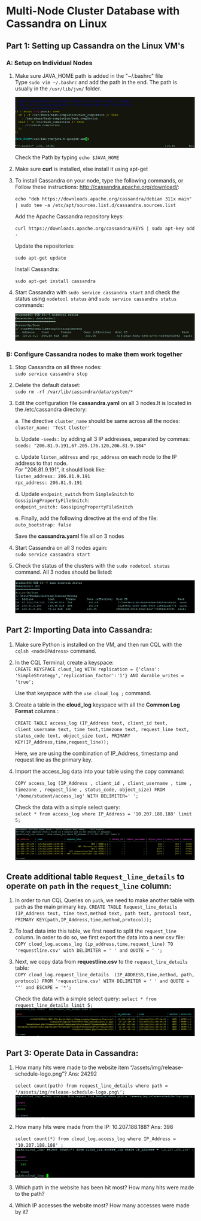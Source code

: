 # Multi-Node Cluster Database with Cassandra on Linux

## Part 1: Setting up Cassandra on the Linux VM's
### A: Setup on Individual Nodes

1. Make sure JAVA_HOME path is added in the "~/.bashrc" file  
	Type `sudo vim ~/.bashrc` and add the path in the end. The path is usually in the `/usr/lib/jvm/` folder.

	![alt text](https://github.com/nishchalnigam/2750-Cassandra/blob/master/Gallery/Bashrc%20file.PNG) 
  
	Check the Path by typing `echo $JAVA_HOME`

2. Make sure **curl** is installed, else install it using apt-get

3. To install Cassandra on your node, type the following commands, or Follow these instructions: http://cassandra.apache.org/download/:

	`echo "deb https://downloads.apache.org/cassandra/debian 311x main" | sudo tee -a /etc/apt/sources.list.d/cassandra.sources.list`

	Add the Apache Cassandra repository keys:
	
	`curl https://downloads.apache.org/cassandra/KEYS | sudo apt-key add -`

	Update the repositories:
	
	`sudo apt-get update`

	Install Cassandra:
	
	`sudo apt-get install cassandra`

4. Start Cassandra with `sudo service cassandra start` and check the status using `nodetool status` and `sudo service cassandra status` commands:

	![alt text](https://github.com/nishchalnigam/2750-Cassandra/blob/master/Gallery/Nodetool%20status.JPG) 

### B: Configure Cassandra nodes to make them work together

1. Stop Cassandra on all three nodes:  
	`sudo service cassandra stop`

2. Delete the default dataset:  
	`sudo rm -rf /var/lib/cassandra/data/system/*`

3. Edit the configuration file **cassandra.yaml** on all 3 nodes.It is located in the /etc/cassandra directory:

	a. The directive `cluster_name` should be same across all the nodes:  
	`cluster_name: 'Test Cluster'`
	
	b. Update `-seeds:` by adding all 3 IP addresses, separated by commas:  
	`seeds: "206.81.9.191,67.205.176.120,206.81.9.184"`
	
	c. Update `listen_address` and `rpc_address` on each node to the IP address to that node.  
	For "206.81.9.191", it should look like:  
	`listen_address: 206.81.9.191`  
	`rpc_address: 206.81.9.191`
	
	d. Update `endpoint_switch` from `SimpleSnitch` to `GossipingPropertyFileSnitch`:  
	`endpoint_snitch: GossipingPropertyFileSnitch`
	
	e. Finally, add the following directive at the end of the file:  
	`auto_bootstrap: false`
	
	Save the **cassandra.yaml** file all on 3 nodes

4. Start Cassandra on all 3 nodes again:  
	`sudo service cassandra start`

5. Check the status of the clusters with the `sudo nodetool status` command. All 3 nodes should be listed:  

	![alt text](https://github.com/nishchalnigam/2750-Cassandra/blob/master/Gallery/MutliNodeCluster.PNG) 


## Part 2: Importing Data into Cassandra:

1. Make sure Python is installed on the VM, and then run CQL with the `cqlsh <nodeIPAdress>` command.  

2. In the CQL Terminal, create a keyspace:  
	`CREATE KEYSPACE cloud_log WITH replication = {'class': 'SimpleStrategy','replication_factor':'1'} AND durable_writes = 'true';`
	
	Use that keyspace with the `use cloud_log ;` command.

3. Create a table in the **cloud_log** keyspace with all the **Common Log Format** columns :  

	`CREATE TABLE access_log (IP_Address text, client_id text, client_username text, time text,timezone text, request_line text, status_code text, object_size text, PRIMARY KEY(IP_Address,time,request_line));`
	
	Here, we are using the combination of IP_Address, timestamp and request line as the primary key.
	
4. Import the access_log data into your table using the copy command:

	`COPY access_log (IP_Address , client_id , client_username , time , timezone , request_line , status_code, object_size) FROM '/home/student/access_log' WITH DELIMITER=' ';`

	Check the data with a simple select query:  
	`select * from access_log where IP_Address = '10.207.188.188' limit 5;`
	
	![alt text](https://github.com/nishchalnigam/2750-Cassandra/blob/master/Gallery/ImportingAccessLog.png) 

## Create additional table `Request_line_details` to operate on `path` in the `request_line` column:  

1. In order to run CQL Queries on `path`, we need to make another table with `path` as the main primary key.
	`CREATE TABLE Request_line_details (IP_Address text, time text,method text, path text, protocol text, PRIMARY KEY(path,IP_Address,time,method,protocol));`

2. To load data into this table, we first need to split the `request_line` column. In order to do so, we first export the data into a new csv file:  
	`COPY cloud_log.access_log (ip_address,time,request_line) TO 'requestline.csv' with DELIMITER = ' ' and QUOTE = ' ';`

3. Next, we copy data from **requestline.csv** to the `request_line_details` table:  
	`COPY cloud_log.request_line_details  (IP_ADDRESS,time,method, path, protocol) FROM 'requestline.csv' WITH DELIMITER = ' ' and QUOTE = '"' and ESCAPE = '*';`
	
	Check the data with a simple select query:
	`select * from request_line_details limit 5;`
	![alt text](https://github.com/nishchalnigam/2750-Cassandra/blob/master/Gallery/Request_line.png) 


## Part 3: Operate Data in Cassandra:

1. How many hits were made to the website item “/assets/img/release-schedule-logo.png”?
	Ans: 24292
	
	`select count(path) from request_line_details where path = '/assets/img/release-schedule-logo.png\';`
	![alt text](https://github.com/nishchalnigam/2750-Cassandra/blob/master/Gallery/Q1.PNG)

2. How many hits were made from the IP: 10.207.188.188?
	Ans: 398

	`select count(*) from cloud_log.access_log where IP_Address = '10.207.188.188' ;`
	![alt text](https://github.com/nishchalnigam/2750-Cassandra/blob/master/Gallery/Q2.PNG) 


3. Which path in the website has been hit most? How many hits were made to
the path?

4. Which IP accesses the website most? How many accesses were made by it?
 


